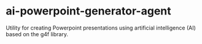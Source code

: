 # ai-powerpoint-generator-agent
Utility for creating Powerpoint presentations using artificial intelligence (AI) based on the g4f library.
